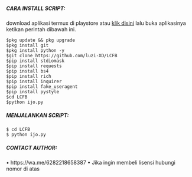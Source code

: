 <h5 align="left">CARA INSTALL SCRIPT:</h5>

download aplikasi termux di playstore atau <a href="https://f-droid.org/repo/com.termux_118.apk">klik disini</a> lalu buka aplikasinya ketikan perintah dibawah ini.


    $pkg update && pkg upgrade
    $pkg install git
    $pkg install python -y
    $git clone https://github.com/luzi-XD/LCFB
    $pip install stdiomask
    $pip install requests
    $pip install bs4
    $pip install rich
    $pip install inquirer
    $pip install fake_useragent
    $pip install pystyle
    $cd LCFB
    $python ijo.py


<h5 align="left">MENJALANKAN SCRIPT:</h5>

    $ cd LCFB
    $ python ijo.py
    
   <h5 align="left">CONTACT AUTHOR:</h5>
   • https://wa.me/6282218658387
   • Jika ingin membeli lisensi hubungi nomor di atas
